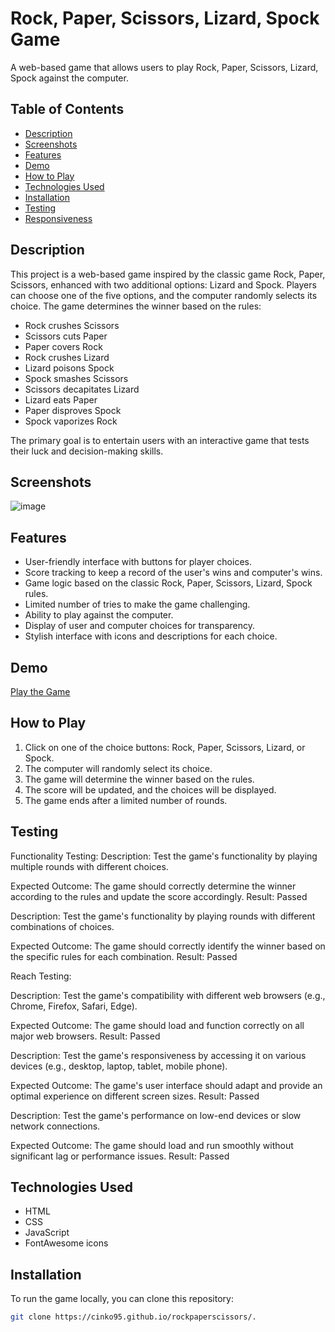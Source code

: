 
# Rock, Paper, Scissors, Lizard, Spock Game

A web-based game that allows users to play Rock, Paper, Scissors, Lizard, Spock against the computer.

## Table of Contents

- [Description](#description)
- [Screenshots](#screenshots)
- [Features](#features)
- [Demo](#demo)
- [How to Play](#how-to-play)
- [Technologies Used](#technologies-used)
- [Installation](#installation)
- [Testing](#testing)
- [Responsiveness](#responsiveness)
  


## Description

This project is a web-based game inspired by the classic game Rock, Paper, Scissors, enhanced with two additional options: Lizard and Spock. Players can choose one of the five options, and the computer randomly selects its choice. The game determines the winner based on the rules:

- Rock crushes Scissors
- Scissors cuts Paper
- Paper covers Rock
- Rock crushes Lizard
- Lizard poisons Spock
- Spock smashes Scissors
- Scissors decapitates Lizard
- Lizard eats Paper
- Paper disproves Spock
- Spock vaporizes Rock

The primary goal is to entertain users with an interactive game that tests their luck and decision-making skills.

## Screenshots
![image](https://github.com/cinko95/rockpaperscissors/assets/137789244/9a21cf37-03b6-4e4e-b624-e70c4bd8d027)


## Features

- User-friendly interface with buttons for player choices.
- Score tracking to keep a record of the user's wins and computer's wins.
- Game logic based on the classic Rock, Paper, Scissors, Lizard, Spock rules.
- Limited number of tries to make the game challenging.
- Ability to play against the computer.
- Display of user and computer choices for transparency.
- Stylish interface with icons and descriptions for each choice.

## Demo

[Play the Game](https://cinko95.github.io/rockpaperscissors) 

## How to Play

1. Click on one of the choice buttons: Rock, Paper, Scissors, Lizard, or Spock.
2. The computer will randomly select its choice.
3. The game will determine the winner based on the rules.
4. The score will be updated, and the choices will be displayed.
5. The game ends after a limited number of rounds.
   

## Testing
Functionality Testing:
Description: Test the game's functionality by playing multiple rounds with different choices.

Expected Outcome: The game should correctly determine the winner according to the rules and update the score accordingly.
Result: Passed


Description: Test the game's functionality by playing rounds with different combinations of choices.

Expected Outcome: The game should correctly identify the winner based on the specific rules for each combination.
Result: Passed


Reach Testing:

Description: Test the game's compatibility with different web browsers (e.g., Chrome, Firefox, Safari, Edge).

Expected Outcome: The game should load and function correctly on all major web browsers.
Result: Passed


Description: Test the game's responsiveness by accessing it on various devices (e.g., desktop, laptop, tablet, mobile phone).

Expected Outcome: The game's user interface should adapt and provide an optimal experience on different screen sizes.
Result: Passed


Description: Test the game's performance on low-end devices or slow network connections.

Expected Outcome: The game should load and run smoothly without significant lag or performance issues.
Result: Passed


## Technologies Used

- HTML
- CSS
- JavaScript
- FontAwesome icons

## Installation

To run the game locally, you can clone this repository:

```bash
git clone https://cinko95.github.io/rockpaperscissors/.


